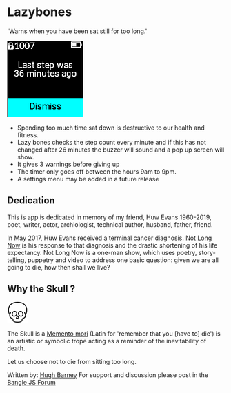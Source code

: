 # Lazybones

'Warns when you have been sat still for too long.'

![](screenshot_lazybones.png)

- Spending too much time sat down is destructive to our health and fitness.
- Lazy bones checks the step count every minute and if this
  has not changed after 26 minutes the buzzer will sound and a pop up
  screen will show.
- It gives 3 warnings before giving up
- The timer only goes off between the hours 9am to 9pm.
- A settings menu may be added in a future release

## Dedication

This is app is dedicated in memory of my friend, Huw Evans 1960-2019,
poet, writer, actor, archiologist, technical author, husband, father,
friend.

In May 2017, Huw Evans received a terminal cancer diagnosis.  [Not
Long Now](https://www.youtube.com/watch?v=HD_Xysb6ZEA) is his
response to that diagnosis and the drastic shortening of his life
expectancy.  Not Long Now is a one-man show, which uses poetry,
story-telling, puppetry and video to address one basic question:
given we are all going to die, how then shall we live?

## Why the Skull ?

![](lazybones.png)

The Skull is a [Memento
mori](https://en.wikipedia.org/wiki/Memento_mori) (Latin for
'remember that you [have to] die') is an artistic or symbolic trope
acting as a reminder of the inevitability of death.

Let us choose not to die from sitting too long.


Written by: [Hugh Barney](https://github.com/hughbarney)  For support and discussion please post in the [Bangle JS Forum](http://forum.espruino.com/microcosms/1424/)

